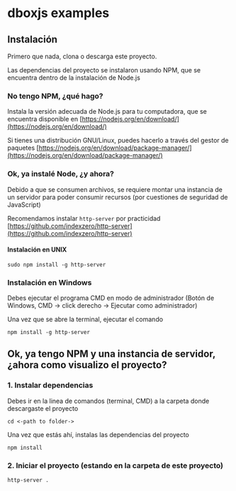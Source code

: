 # dboxjs examples

## Instalación
Primero que nada, clona o descarga este proyecto. 

Las dependencias del proyecto se instalaron usando NPM, que se encuentra dentro de la instalación de Node.js 

### No tengo NPM, ¿qué hago?

Instala la versión adecuada de Node.js para tu computadora, que se encuentra disponible en [https://nodejs.org/en/download/](https://nodejs.org/en/download/)

Si tienes una distribución GNU/Linux, puedes hacerlo a través del gestor de paquetes [https://nodejs.org/en/download/package-manager/](https://nodejs.org/en/download/package-manager/)

### Ok, ya instalé Node, ¿y ahora?

Debido a que se consumen archivos, se requiere montar una instancia de un servidor para poder consumir recursos (por cuestiones de seguridad de JavaScript) 

Recomendamos instalar ```http-server``` por practicidad [https://github.com/indexzero/http-server](https://github.com/indexzero/http-server)

#### Instalación en UNIX
```
sudo npm install -g http-server
```

### Instalación en Windows
Debes ejecutar el programa CMD en modo de administrador (Botón de Windows, CMD -> click derecho -> Ejecutar como administrador)

Una vez que se abre la terminal, ejecutar el comando
```
npm install -g http-server
``` 

## Ok, ya tengo NPM y una instancia de servidor, ¿ahora como visualizo el proyecto?

### 1. Instalar dependencias

Debes ir en la linea de comandos (terminal, CMD) a la carpeta donde descargaste el proyecto
```
cd <-path to folder->
```

Una vez que estás ahí, instalas las dependencias del proyecto
```
npm install 
```

### 2. Iniciar el proyecto (estando en la carpeta de este proyecto)
```
http-server .
```